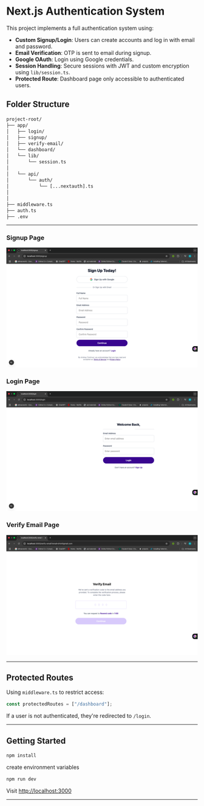# Next.js Authentication System

This project implements a full authentication system using:

- **Custom Signup/Login**: Users can create accounts and log in with email and password.
- **Email Verification**: OTP is sent to email during signup.
- **Google OAuth**: Login using Google credentials.
- **Session Handling**: Secure sessions with JWT and custom encryption using `lib/session.ts`.
- **Protected Route**: Dashboard page only accessible to authenticated users.

## Folder Structure

```
project-root/
├── app/
│   ├── login/
│   ├── signup/
│   ├── verify-email/
│   └── dashboard/
│   └── lib/
│       └── session.ts
│
│   └── api/
│       └── auth/
│           └── [...nextauth].ts
│
│
├── middleware.ts
├── auth.ts
├── .env
```

---

### Signup Page

![Signup](./screenshots/signup.png)

### Login Page

![Login](./screenshots/login.png)

### Verify Email Page

![Verify Email](./screenshots/verify.png)

---

## Protected Routes

Using `middleware.ts` to restrict access:

```ts
const protectedRoutes = ["/dashboard"];
```

If a user is not authenticated, they're redirected to `/login`.

---

## Getting Started

```bash
npm install
```

create environment variables

```bash
npm run dev
```

Visit [http://localhost:3000](http://localhost:3000)

---
